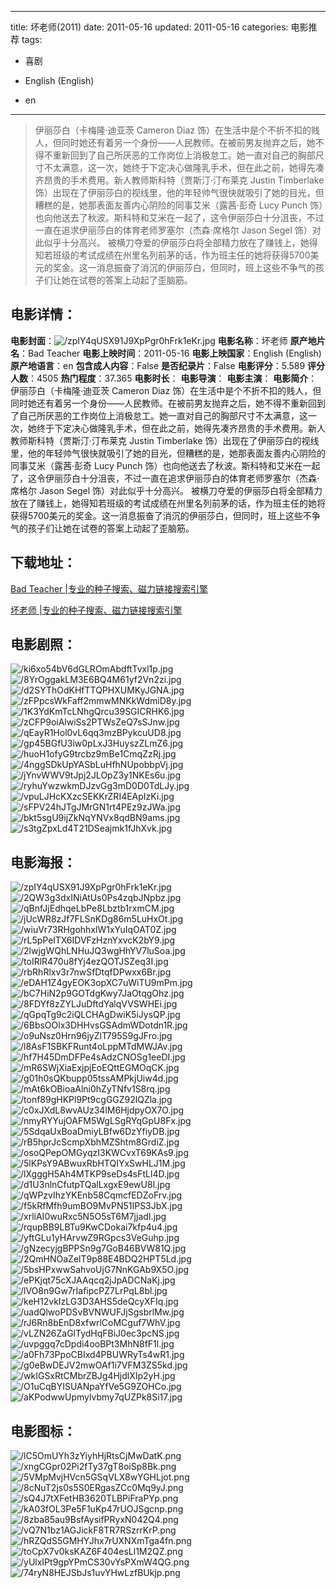 
---
title: 坏老师(2011)
date: 2011-05-16
updated: 2011-05-16
categories: 电影推荐
tags:
- 喜剧

- English (English)
- en
---


> 伊丽莎白（卡梅隆·迪亚茨 Cameron Diaz 饰）在生活中是个不折不扣的贱人，但同时她还有着另一个身份——人民教师。在被前男友抛弃之后，她不得不重新回到了自己所厌恶的工作岗位上消极怠工。她一直对自己的胸部尺寸不太满意，这一次，她终于下定决心做隆乳手术，但在此之前，她得先凑齐昂贵的手术费用。新人教师斯科特（贾斯汀·汀布莱克 Justin Timberlake 饰）出现在了伊丽莎白的视线里，他的年轻帅气很快就吸引了她的目光，但糟糕的是，她那表面友善内心阴险的同事艾米（露茜·彭奇 Lucy Punch 饰）也向他送去了秋波。斯科特和艾米在一起了，这令伊丽莎白十分沮丧，不过一直在追求伊丽莎白的体育老师罗塞尔（杰森·席格尔 Jason Segel 饰）对此似乎十分高兴。  被横刀夺爱的伊丽莎白将全部精力放在了赚钱上，她得知若班级的考试成绩在州里名列前茅的话，作为班主任的她将获得5700美元的奖金。这一消息振奋了消沉的伊丽莎白，但同时，班上这些不争气的孩子们让她在试卷的答案上动起了歪脑筋。

## **电影详情**：

**电影封面**：<img src="https://image.tmdb.org/t/p/w200/zpIY4qUSX91J9XpPgr0hFrk1eKr.jpg" alt="/zpIY4qUSX91J9XpPgr0hFrk1eKr.jpg" title="/zpIY4qUSX91J9XpPgr0hFrk1eKr.jpg">
**电影名称**：坏老师
**原产地片名**：Bad Teacher
**电影上映时间**：2011-05-16
**电影上映国家**：English (English)
**原产地语言**：en
**包含成人内容**：False
**是否纪录片**：False
**电影评分**：5.589
**评分人数**：4505
**热门程度**：37.365
**电影时长**：
**电影导演**：
**电影主演**：
**电影简介**：伊丽莎白（卡梅隆·迪亚茨 Cameron Diaz 饰）在生活中是个不折不扣的贱人，但同时她还有着另一个身份——人民教师。在被前男友抛弃之后，她不得不重新回到了自己所厌恶的工作岗位上消极怠工。她一直对自己的胸部尺寸不太满意，这一次，她终于下定决心做隆乳手术，但在此之前，她得先凑齐昂贵的手术费用。新人教师斯科特（贾斯汀·汀布莱克 Justin Timberlake 饰）出现在了伊丽莎白的视线里，他的年轻帅气很快就吸引了她的目光，但糟糕的是，她那表面友善内心阴险的同事艾米（露茜·彭奇 Lucy Punch 饰）也向他送去了秋波。斯科特和艾米在一起了，这令伊丽莎白十分沮丧，不过一直在追求伊丽莎白的体育老师罗塞尔（杰森·席格尔 Jason Segel 饰）对此似乎十分高兴。  被横刀夺爱的伊丽莎白将全部精力放在了赚钱上，她得知若班级的考试成绩在州里名列前茅的话，作为班主任的她将获得5700美元的奖金。这一消息振奋了消沉的伊丽莎白，但同时，班上这些不争气的孩子们让她在试卷的答案上动起了歪脑筋。

## **下载地址**：
[Bad Teacher |专业的种子搜索、磁力链接搜索引擎](https://movie.amd794.com:2083/?search=Bad%20Teacher&ordering=&mode=match_phrase&page_size=10&page=1)

[坏老师 |专业的种子搜索、磁力链接搜索引擎](https://movie.amd794.com:2083/?search=%E5%9D%8F%E8%80%81%E5%B8%88&ordering=&mode=match_phrase&page_size=10&page=1)
 

## **电影剧照**：
<img src="https://image.tmdb.org/t/p/original/ki6xo54bV6dGLROmAbdftTvxl1p.jpg" alt="/ki6xo54bV6dGLROmAbdftTvxl1p.jpg" title="/ki6xo54bV6dGLROmAbdftTvxl1p.jpg"><img src="https://image.tmdb.org/t/p/original/8YrOggakLM3E6BQ4M61yf2Vn2zi.jpg" alt="/8YrOggakLM3E6BQ4M61yf2Vn2zi.jpg" title="/8YrOggakLM3E6BQ4M61yf2Vn2zi.jpg"><img src="https://image.tmdb.org/t/p/original/d2SYThOdKHfTTQPHXUMKyJGNA.jpg" alt="/d2SYThOdKHfTTQPHXUMKyJGNA.jpg" title="/d2SYThOdKHfTTQPHXUMKyJGNA.jpg"><img src="https://image.tmdb.org/t/p/original/zFPpcsWkFaff2mmwMNKkWdmiD8y.jpg" alt="/zFPpcsWkFaff2mmwMNKkWdmiD8y.jpg" title="/zFPpcsWkFaff2mmwMNKkWdmiD8y.jpg"><img src="https://image.tmdb.org/t/p/original/1K3YdKmTcLNhgQrcu39SGICRHK6.jpg" alt="/1K3YdKmTcLNhgQrcu39SGICRHK6.jpg" title="/1K3YdKmTcLNhgQrcu39SGICRHK6.jpg"><img src="https://image.tmdb.org/t/p/original/zCFP9oiAlwiSs2PTWsZeQ7sSJnw.jpg" alt="/zCFP9oiAlwiSs2PTWsZeQ7sSJnw.jpg" title="/zCFP9oiAlwiSs2PTWsZeQ7sSJnw.jpg"><img src="https://image.tmdb.org/t/p/original/qEayR1Hol0vL6qq3mzBPykcuUD8.jpg" alt="/qEayR1Hol0vL6qq3mzBPykcuUD8.jpg" title="/qEayR1Hol0vL6qq3mzBPykcuUD8.jpg"><img src="https://image.tmdb.org/t/p/original/gp45BGfU3iw0pLxJ3HuyszZLmZ6.jpg" alt="/gp45BGfU3iw0pLxJ3HuyszZLmZ6.jpg" title="/gp45BGfU3iw0pLxJ3HuyszZLmZ6.jpg"><img src="https://image.tmdb.org/t/p/original/huoH1ofyG9trcbz9mBe1CmqZzRj.jpg" alt="/huoH1ofyG9trcbz9mBe1CmqZzRj.jpg" title="/huoH1ofyG9trcbz9mBe1CmqZzRj.jpg"><img src="https://image.tmdb.org/t/p/original/4nggSDkUpYASbLuHfhNUpobbpVj.jpg" alt="/4nggSDkUpYASbLuHfhNUpobbpVj.jpg" title="/4nggSDkUpYASbLuHfhNUpobbpVj.jpg"><img src="https://image.tmdb.org/t/p/original/jYnvWWV9tJpj2JLOpZ3y1NKEs6u.jpg" alt="/jYnvWWV9tJpj2JLOpZ3y1NKEs6u.jpg" title="/jYnvWWV9tJpj2JLOpZ3y1NKEs6u.jpg"><img src="https://image.tmdb.org/t/p/original/ryhuYwzwkmDJzvGg3mD0D0TdLJy.jpg" alt="/ryhuYwzwkmDJzvGg3mD0D0TdLJy.jpg" title="/ryhuYwzwkmDJzvGg3mD0D0TdLJy.jpg"><img src="https://image.tmdb.org/t/p/original/vpuLJHcKXzcSEKKrZRI4EApIzKi.jpg" alt="/vpuLJHcKXzcSEKKrZRI4EApIzKi.jpg" title="/vpuLJHcKXzcSEKKrZRI4EApIzKi.jpg"><img src="https://image.tmdb.org/t/p/original/sFPV24hJTgJMrGN1rt4PEz9zJWa.jpg" alt="/sFPV24hJTgJMrGN1rt4PEz9zJWa.jpg" title="/sFPV24hJTgJMrGN1rt4PEz9zJWa.jpg"><img src="https://image.tmdb.org/t/p/original/bkt5sgU9ijZkNqYNVx8qdBN9ams.jpg" alt="/bkt5sgU9ijZkNqYNVx8qdBN9ams.jpg" title="/bkt5sgU9ijZkNqYNVx8qdBN9ams.jpg"><img src="https://image.tmdb.org/t/p/original/s3tgZpxLd4T21DSeajmk1fJhXvk.jpg" alt="/s3tgZpxLd4T21DSeajmk1fJhXvk.jpg" title="/s3tgZpxLd4T21DSeajmk1fJhXvk.jpg">

## **电影海报**：
<img src="https://image.tmdb.org/t/p/original/zpIY4qUSX91J9XpPgr0hFrk1eKr.jpg" alt="/zpIY4qUSX91J9XpPgr0hFrk1eKr.jpg" title="/zpIY4qUSX91J9XpPgr0hFrk1eKr.jpg"><img src="https://image.tmdb.org/t/p/original/2QW3g3dxINiAtUs0Ps4zqbJNpbz.jpg" alt="/2QW3g3dxINiAtUs0Ps4zqbJNpbz.jpg" title="/2QW3g3dxINiAtUs0Ps4zqbJNpbz.jpg"><img src="https://image.tmdb.org/t/p/original/qBnfJjEdhqeLbPe8Lbztb1rxmCM.jpg" alt="/qBnfJjEdhqeLbPe8Lbztb1rxmCM.jpg" title="/qBnfJjEdhqeLbPe8Lbztb1rxmCM.jpg"><img src="https://image.tmdb.org/t/p/original/jUcWR8zJf7FLSnKDg86m5LuHxOt.jpg" alt="/jUcWR8zJf7FLSnKDg86m5LuHxOt.jpg" title="/jUcWR8zJf7FLSnKDg86m5LuHxOt.jpg"><img src="https://image.tmdb.org/t/p/original/wiuVr73RHgohhxlW1xYuIqOAT0Z.jpg" alt="/wiuVr73RHgohhxlW1xYuIqOAT0Z.jpg" title="/wiuVr73RHgohhxlW1xYuIqOAT0Z.jpg"><img src="https://image.tmdb.org/t/p/original/rL5pPelTX6IDVFzHznYxvcK2bY9.jpg" alt="/rL5pPelTX6IDVFzHznYxvcK2bY9.jpg" title="/rL5pPelTX6IDVFzHznYxvcK2bY9.jpg"><img src="https://image.tmdb.org/t/p/original/2lwjgWQhLNHuJQ3wgHhYV7luSoa.jpg" alt="/2lwjgWQhLNHuJQ3wgHhYV7luSoa.jpg" title="/2lwjgWQhLNHuJQ3wgHhYV7luSoa.jpg"><img src="https://image.tmdb.org/t/p/original/toIRlR470u8fYj4ezQOTJSZeq3I.jpg" alt="/toIRlR470u8fYj4ezQOTJSZeq3I.jpg" title="/toIRlR470u8fYj4ezQOTJSZeq3I.jpg"><img src="https://image.tmdb.org/t/p/original/rbRhRlxv3r7nwSfDtqfDPwxx6Br.jpg" alt="/rbRhRlxv3r7nwSfDtqfDPwxx6Br.jpg" title="/rbRhRlxv3r7nwSfDtqfDPwxx6Br.jpg"><img src="https://image.tmdb.org/t/p/original/eDAH1Z4gyEOK3opXC7uWiTU9mPm.jpg" alt="/eDAH1Z4gyEOK3opXC7uWiTU9mPm.jpg" title="/eDAH1Z4gyEOK3opXC7uWiTU9mPm.jpg"><img src="https://image.tmdb.org/t/p/original/bC7HiN2p9GOTdgKwy7JaOtqgOhz.jpg" alt="/bC7HiN2p9GOTdgKwy7JaOtqgOhz.jpg" title="/bC7HiN2p9GOTdgKwy7JaOtqgOhz.jpg"><img src="https://image.tmdb.org/t/p/original/8FDYf8zZYLJuDftdYalqVVSWHEi.jpg" alt="/8FDYf8zZYLJuDftdYalqVVSWHEi.jpg" title="/8FDYf8zZYLJuDftdYalqVVSWHEi.jpg"><img src="https://image.tmdb.org/t/p/original/qGpqTg9c2iQLCHAgDwiK5iJysQP.jpg" alt="/qGpqTg9c2iQLCHAgDwiK5iJysQP.jpg" title="/qGpqTg9c2iQLCHAgDwiK5iJysQP.jpg"><img src="https://image.tmdb.org/t/p/original/6BbsOOlx3DHHvsGSAdmWDotdn1R.jpg" alt="/6BbsOOlx3DHHvsGSAdmWDotdn1R.jpg" title="/6BbsOOlx3DHHvsGSAdmWDotdn1R.jpg"><img src="https://image.tmdb.org/t/p/original/o9uNsz0Hrn96jyZlT795S9gJFro.jpg" alt="/o9uNsz0Hrn96jyZlT795S9gJFro.jpg" title="/o9uNsz0Hrn96jyZlT795S9gJFro.jpg"><img src="https://image.tmdb.org/t/p/original/l8AsF1SBKFRunt4oLppMTdMWJAv.jpg" alt="/l8AsF1SBKFRunt4oLppMTdMWJAv.jpg" title="/l8AsF1SBKFRunt4oLppMTdMWJAv.jpg"><img src="https://image.tmdb.org/t/p/original/hf7H45DmDFPe4sAdzCNOSg1eeDI.jpg" alt="/hf7H45DmDFPe4sAdzCNOSg1eeDI.jpg" title="/hf7H45DmDFPe4sAdzCNOSg1eeDI.jpg"><img src="https://image.tmdb.org/t/p/original/mR6SWjXiaExjpjEoEQttEGMOqCK.jpg" alt="/mR6SWjXiaExjpjEoEQttEGMOqCK.jpg" title="/mR6SWjXiaExjpjEoEQttEGMOqCK.jpg"><img src="https://image.tmdb.org/t/p/original/g01h0sQKbupp05tssAMPkjUiw4d.jpg" alt="/g01h0sQKbupp05tssAMPkjUiw4d.jpg" title="/g01h0sQKbupp05tssAMPkjUiw4d.jpg"><img src="https://image.tmdb.org/t/p/original/mAt6kOBioaAlni0hZyTNfv1S8rq.jpg" alt="/mAt6kOBioaAlni0hZyTNfv1S8rq.jpg" title="/mAt6kOBioaAlni0hZyTNfv1S8rq.jpg"><img src="https://image.tmdb.org/t/p/original/tonf89gHKPl9Pt9cgGGZ92lQZla.jpg" alt="/tonf89gHKPl9Pt9cgGGZ92lQZla.jpg" title="/tonf89gHKPl9Pt9cgGGZ92lQZla.jpg"><img src="https://image.tmdb.org/t/p/original/c0xJXdL8wvAUz34lM6HjdpyOX7O.jpg" alt="/c0xJXdL8wvAUz34lM6HjdpyOX7O.jpg" title="/c0xJXdL8wvAUz34lM6HjdpyOX7O.jpg"><img src="https://image.tmdb.org/t/p/original/nmyRYYujOAFM5WgLSgRYqGpU8Fx.jpg" alt="/nmyRYYujOAFM5WgLSgRYqGpU8Fx.jpg" title="/nmyRYYujOAFM5WgLSgRYqGpU8Fx.jpg"><img src="https://image.tmdb.org/t/p/original/5SdqaUxBoaDmiyLBfw6DzYfiyDB.jpg" alt="/5SdqaUxBoaDmiyLBfw6DzYfiyDB.jpg" title="/5SdqaUxBoaDmiyLBfw6DzYfiyDB.jpg"><img src="https://image.tmdb.org/t/p/original/rB5hprJcScmpXbhMZShtm8GrdiZ.jpg" alt="/rB5hprJcScmpXbhMZShtm8GrdiZ.jpg" title="/rB5hprJcScmpXbhMZShtm8GrdiZ.jpg"><img src="https://image.tmdb.org/t/p/original/osoQPepOMGyqzI3KWCvxT69KAs9.jpg" alt="/osoQPepOMGyqzI3KWCvxT69KAs9.jpg" title="/osoQPepOMGyqzI3KWCvxT69KAs9.jpg"><img src="https://image.tmdb.org/t/p/original/5lKPsY9ABwuxRbHTQIYxSwHLJ1M.jpg" alt="/5lKPsY9ABwuxRbHTQIYxSwHLJ1M.jpg" title="/5lKPsY9ABwuxRbHTQIYxSwHLJ1M.jpg"><img src="https://image.tmdb.org/t/p/original/lXgggH5Ah4MTKP9seDs4sFtLl4D.jpg" alt="/lXgggH5Ah4MTKP9seDs4sFtLl4D.jpg" title="/lXgggH5Ah4MTKP9seDs4sFtLl4D.jpg"><img src="https://image.tmdb.org/t/p/original/d1U3nlnCfutpTQalLxgxE9ewU8l.jpg" alt="/d1U3nlnCfutpTQalLxgxE9ewU8l.jpg" title="/d1U3nlnCfutpTQalLxgxE9ewU8l.jpg"><img src="https://image.tmdb.org/t/p/original/qWPzvIhzYKEnb58CqmcfEDZoFrv.jpg" alt="/qWPzvIhzYKEnb58CqmcfEDZoFrv.jpg" title="/qWPzvIhzYKEnb58CqmcfEDZoFrv.jpg"><img src="https://image.tmdb.org/t/p/original/f5kRfMfh9umBO9MvPN51IPS3JbX.jpg" alt="/f5kRfMfh9umBO9MvPN51IPS3JbX.jpg" title="/f5kRfMfh9umBO9MvPN51IPS3JbX.jpg"><img src="https://image.tmdb.org/t/p/original/xrliAI0wuRxc5N5O5sT6M7jjadI.jpg" alt="/xrliAI0wuRxc5N5O5sT6M7jjadI.jpg" title="/xrliAI0wuRxc5N5O5sT6M7jjadI.jpg"><img src="https://image.tmdb.org/t/p/original/rqupBB9LBTu9KwCDokai7kfp4u4.jpg" alt="/rqupBB9LBTu9KwCDokai7kfp4u4.jpg" title="/rqupBB9LBTu9KwCDokai7kfp4u4.jpg"><img src="https://image.tmdb.org/t/p/original/yftGLu1yHArvwZ9RGpcs3VeGuhp.jpg" alt="/yftGLu1yHArvwZ9RGpcs3VeGuhp.jpg" title="/yftGLu1yHArvwZ9RGpcs3VeGuhp.jpg"><img src="https://image.tmdb.org/t/p/original/gNzecyjgBPPSn9g7GoB46BVW81Q.jpg" alt="/gNzecyjgBPPSn9g7GoB46BVW81Q.jpg" title="/gNzecyjgBPPSn9g7GoB46BVW81Q.jpg"><img src="https://image.tmdb.org/t/p/original/2QmHNOaZelT9p88E4BDQ2HPT5Ld.jpg" alt="/2QmHNOaZelT9p88E4BDQ2HPT5Ld.jpg" title="/2QmHNOaZelT9p88E4BDQ2HPT5Ld.jpg"><img src="https://image.tmdb.org/t/p/original/5bsHPxwwSahvoUjG7NnKGAb9X5O.jpg" alt="/5bsHPxwwSahvoUjG7NnKGAb9X5O.jpg" title="/5bsHPxwwSahvoUjG7NnKGAb9X5O.jpg"><img src="https://image.tmdb.org/t/p/original/ePKjqt75cXJAAqcq2jJpADCNaKj.jpg" alt="/ePKjqt75cXJAAqcq2jJpADCNaKj.jpg" title="/ePKjqt75cXJAAqcq2jJpADCNaKj.jpg"><img src="https://image.tmdb.org/t/p/original/lVO8n9Gw7rIafipcPZ7LrPqL8bl.jpg" alt="/lVO8n9Gw7rIafipcPZ7LrPqL8bl.jpg" title="/lVO8n9Gw7rIafipcPZ7LrPqL8bl.jpg"><img src="https://image.tmdb.org/t/p/original/keH12vkIzLG3D3AHS5deQcyXFIq.jpg" alt="/keH12vkIzLG3D3AHS5deQcyXFIq.jpg" title="/keH12vkIzLG3D3AHS5deQcyXFIq.jpg"><img src="https://image.tmdb.org/t/p/original/uadQlwoPDSvBVNWUFJjSgsbrlMw.jpg" alt="/uadQlwoPDSvBVNWUFJjSgsbrlMw.jpg" title="/uadQlwoPDSvBVNWUFJjSgsbrlMw.jpg"><img src="https://image.tmdb.org/t/p/original/rJ6Rn8bEnD8xfwrlCoMCguf7WhV.jpg" alt="/rJ6Rn8bEnD8xfwrlCoMCguf7WhV.jpg" title="/rJ6Rn8bEnD8xfwrlCoMCguf7WhV.jpg"><img src="https://image.tmdb.org/t/p/original/vLZN26ZaGlTydHqFBiJ0ec3pcNS.jpg" alt="/vLZN26ZaGlTydHqFBiJ0ec3pcNS.jpg" title="/vLZN26ZaGlTydHqFBiJ0ec3pcNS.jpg"><img src="https://image.tmdb.org/t/p/original/uvpggq7cDpdi4ooBPt3MhN8fF1l.jpg" alt="/uvpggq7cDpdi4ooBPt3MhN8fF1l.jpg" title="/uvpggq7cDpdi4ooBPt3MhN8fF1l.jpg"><img src="https://image.tmdb.org/t/p/original/a0Fh73PpoCBIxd4PBUWRyTs4wR1.jpg" alt="/a0Fh73PpoCBIxd4PBUWRyTs4wR1.jpg" title="/a0Fh73PpoCBIxd4PBUWRyTs4wR1.jpg"><img src="https://image.tmdb.org/t/p/original/g0eBwDEJV2mwOAf1i7VFM3ZS5kd.jpg" alt="/g0eBwDEJV2mwOAf1i7VFM3ZS5kd.jpg" title="/g0eBwDEJV2mwOAf1i7VFM3ZS5kd.jpg"><img src="https://image.tmdb.org/t/p/original/wkIGSxRtCMbrZBJg4HjdlXIp2yH.jpg" alt="/wkIGSxRtCMbrZBJg4HjdlXIp2yH.jpg" title="/wkIGSxRtCMbrZBJg4HjdlXIp2yH.jpg"><img src="https://image.tmdb.org/t/p/original/O1uCqBYISUANpaYfVe5G9ZOHCo.jpg" alt="/O1uCqBYISUANpaYfVe5G9ZOHCo.jpg" title="/O1uCqBYISUANpaYfVe5G9ZOHCo.jpg"><img src="https://image.tmdb.org/t/p/original/aKPodwwUpmylvbmy7qUZPk8Si17.jpg" alt="/aKPodwwUpmylvbmy7qUZPk8Si17.jpg" title="/aKPodwwUpmylvbmy7qUZPk8Si17.jpg">

## **电影图标**：
<img src="https://image.tmdb.org/t/p/original/lC5OmUYh3zYiyhHjRtsCjMwDatK.png" alt="/lC5OmUYh3zYiyhHjRtsCjMwDatK.png" title="/lC5OmUYh3zYiyhHjRtsCjMwDatK.png"><img src="https://image.tmdb.org/t/p/original/xngCGpr02Pi2fTy37gT8oiSp8Bk.png" alt="/xngCGpr02Pi2fTy37gT8oiSp8Bk.png" title="/xngCGpr02Pi2fTy37gT8oiSp8Bk.png"><img src="https://image.tmdb.org/t/p/original/5VMpMvjHVcn5GSqVLX8wYGHLjot.png" alt="/5VMpMvjHVcn5GSqVLX8wYGHLjot.png" title="/5VMpMvjHVcn5GSqVLX8wYGHLjot.png"><img src="https://image.tmdb.org/t/p/original/8cNuT2js0s5S0ERgasZCc0Mq9yJ.png" alt="/8cNuT2js0s5S0ERgasZCc0Mq9yJ.png" title="/8cNuT2js0s5S0ERgasZCc0Mq9yJ.png"><img src="https://image.tmdb.org/t/p/original/sQ4J7tXFetHB3620TLBPiFraPYp.png" alt="/sQ4J7tXFetHB3620TLBPiFraPYp.png" title="/sQ4J7tXFetHB3620TLBPiFraPYp.png"><img src="https://image.tmdb.org/t/p/original/kA03fOL3Pe5F1uKp47rUOJSgcnp.png" alt="/kA03fOL3Pe5F1uKp47rUOJSgcnp.png" title="/kA03fOL3Pe5F1uKp47rUOJSgcnp.png"><img src="https://image.tmdb.org/t/p/original/8zba85au9BsfAysifPRyxN042Q4.png" alt="/8zba85au9BsfAysifPRyxN042Q4.png" title="/8zba85au9BsfAysifPRyxN042Q4.png"><img src="https://image.tmdb.org/t/p/original/vQ7N1bz1AGJickF8TR7RSzrrKrP.png" alt="/vQ7N1bz1AGJickF8TR7RSzrrKrP.png" title="/vQ7N1bz1AGJickF8TR7RSzrrKrP.png"><img src="https://image.tmdb.org/t/p/original/hRZQdS5GMHYJhx7rUXNXmTga4fn.png" alt="/hRZQdS5GMHYJhx7rUXNXmTga4fn.png" title="/hRZQdS5GMHYJhx7rUXNXmTga4fn.png"><img src="https://image.tmdb.org/t/p/original/toCpX7v0ksKAZ6F404esLl1M2QZ.png" alt="/toCpX7v0ksKAZ6F404esLl1M2QZ.png" title="/toCpX7v0ksKAZ6F404esLl1M2QZ.png"><img src="https://image.tmdb.org/t/p/original/yUlxIPt9gpYPmCS30vYsPXmW4QG.png" alt="/yUlxIPt9gpYPmCS30vYsPXmW4QG.png" title="/yUlxIPt9gpYPmCS30vYsPXmW4QG.png"><img src="https://image.tmdb.org/t/p/original/74ryN8HEJSbJs1uvYHwLzfBUkjp.png" alt="/74ryN8HEJSbJs1uvYHwLzfBUkjp.png" title="/74ryN8HEJSbJs1uvYHwLzfBUkjp.png">
